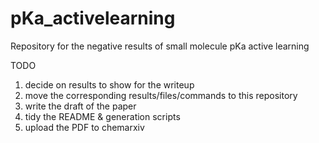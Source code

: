 # pKa_activelearning
Repository for the negative results of small molecule pKa active learning


TODO
1) decide on results to show for the writeup
2) move the corresponding results/files/commands to this repository
3) write the draft of the paper
4) tidy the README & generation scripts
5) upload the PDF to chemarxiv
